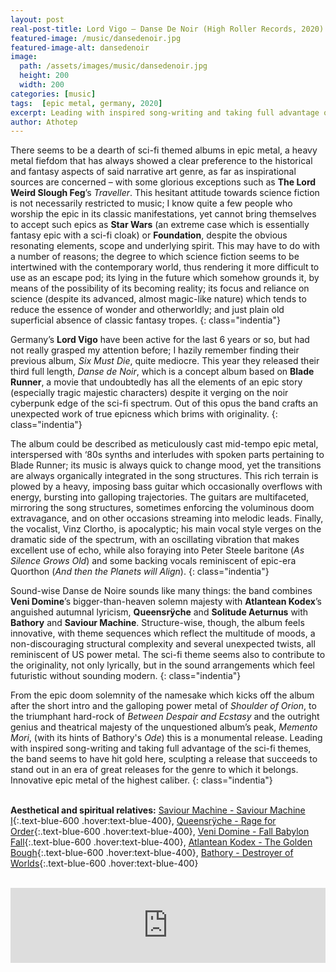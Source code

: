 ```yaml
---
layout: post
real-post-title: Lord Vigo – Danse De Noir (High Roller Records, 2020)
featured-image: /music/dansedenoir.jpg
featured-image-alt: dansedenoir
image:
  path: /assets/images/music/dansedenoir.jpg
  height: 200
  width: 200
categories: [music]
tags:  [epic metal, germany, 2020]
excerpt: Leading with inspired song-writing and taking full advantage of the sci-fi themes, the band seems to have hit gold, sculpting a monumental release.
author: Athotep
---
```


There seems to be a dearth of sci-fi themed albums in epic metal, a heavy metal fiefdom that has always showed a clear preference to the historical and fantasy aspects of said narrative art genre, as far as inspirational sources are concerned – with some glorious exceptions such as **The Lord Weird Slough Feg**’s *Traveller*. This hesitant attitude towards science fiction is not necessarily restricted to music; I know quite a few people who worship the epic in its classic manifestations, yet cannot bring themselves to accept such epics as **Star Wars** (an extreme case which is essentially fantasy epic with a sci-fi cloak) or **Foundation**, despite the obvious resonating elements, scope and underlying spirit. This may have to do with a number of reasons; the degree to which science fiction seems to be intertwined with the contemporary world, thus rendering it more difficult to use as an escape pod; its lying in the future which somehow grounds it, by means of the possibility of its becoming reality; its focus and reliance on science (despite its advanced, almost magic-like nature) which tends to reduce the essence of wonder and otherworldly; and just plain old superficial absence of classic fantasy tropes.
{: class="indentia"}

Germany’s **Lord Vigo** have been active for the last 6 years or so, but had not really grasped my attention before; I hazily remember finding their previous album, *Six Must Die*, quite mediocre. This year they released their third full length, *Danse de Noir*, which is a concept album based on **Blade Runner**, a movie that undoubtedly has all the elements of an epic story (especially tragic majestic characters) despite it verging on the noir cyberpunk edge of the sci-fi spectrum. Out of this opus the band crafts an unexpected work of true epicness which brims with originality.
{: class="indentia"}

The album could be described as meticulously cast mid-tempo epic metal, interspersed with ‘80s synths and interludes with spoken parts pertaining to Blade Runner; its music is always quick to change mood, yet the transitions are always organically integrated in the song structures. This rich terrain is plowed by a heavy, imposing bass guitar which occasionally overflows with energy, bursting into galloping trajectories. The guitars are multifaceted, mirroring the song structures, sometimes enforcing the voluminous doom extravagance, and on other occasions streaming into melodic leads. Finally, the vocalist, Vinz Clortho, is apocalyptic; his main vocal style verges on the dramatic side of the spectrum, with an oscillating vibration that makes excellent use of echo, while also foraying into Peter Steele baritone (*As Silence Grows Old*) and some backing vocals reminiscent of epic-era Quorthon (*And then the Planets will Align*).
{: class="indentia"}

Sound-wise Danse de Noire sounds like many things: the band combines **Veni Domine**’s bigger-than-heaven solemn majesty with **Atlantean Kodex**’s anguished autumnal lyricism, **Queensrÿche** and **Solitude Aeturnus** with **Bathory** and **Saviour Machine**. Structure-wise, though, the album feels innovative, with theme sequences which reflect the multitude of moods, a non-discouraging structural complexity and several unexpected twists, all reminiscent of US power metal. The sci-fi theme seems also to contribute to the originality, not only lyrically, but in the sound arrangements which feel futuristic without sounding modern.
{: class="indentia"}

From the epic doom solemnity of the namesake which kicks off the album after the short intro and the galloping power metal of *Shoulder of Orion*, to the triumphant hard-rock of *Between Despair and Ecstasy* and the outright genius and theatrical majesty of the unquestioned album’s peak, *Memento Mori*, (with its hints of Bathory's *Ode*) this is a monumental release. Leading with inspired song-writing and taking full advantage of the sci-fi themes, the band seems to have hit gold here, sculpting a release that succeeds to stand out in an era of great releases for the genre to which it belongs. Innovative epic metal of the highest caliber.
{: class="indentia"}  
<br>

**Aesthetical and spiritual relatives:** [Saviour Machine - Saviour Machine I](https://www.youtube.com/watch?v=yg_8_5Px9Ao){:.text-blue-600 .hover:text-blue-400}, [Queensrÿche - Rage for Order](https://youtu.be/JJowBTSh90E){:.text-blue-600 .hover:text-blue-400}, [Veni Domine - Fall Babylon Fall](https://youtu.be/1k_Y713i4Fc){:.text-blue-600 .hover:text-blue-400}, [Atlantean Kodex - The Golden Bough](https://atlanteankodex.bandcamp.com/album/the-golden-bough){:.text-blue-600 .hover:text-blue-400}, [Bathory - Destroyer of Worlds](https://www.youtube.com/watch?v=wxePdZDSlcU){:.text-blue-600 .hover:text-blue-400}  
<br>
<iframe style="border: 0; width: 100%; height: 120px;" src="https://bandcamp.com/EmbeddedPlayer/album=4149562503/size=large/bgcol=ffffff/linkcol=0687f5/tracklist=false/artwork=small/transparent=true/" seamless><a href="http://lordvigo.bandcamp.com/album/danse-de-noir">Danse De Noir by Lord Vigo</a></iframe>